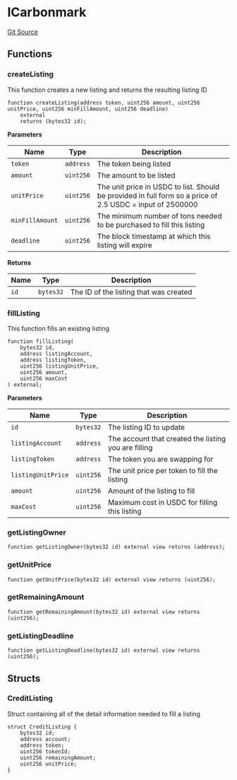# ICarbonmark
[Git Source](https://github.com/KlimaDAO/klimadao-solidity/blob/29fd912e7e35bfd36ad9c6e57c2a312d3aed3640/src/infinity/interfaces/ICarbonmark.sol)


## Functions
### createListing

This function creates a new listing and returns the resulting listing ID


```solidity
function createListing(address token, uint256 amount, uint256 unitPrice, uint256 minFillAmount, uint256 deadline)
    external
    returns (bytes32 id);
```
**Parameters**

|Name|Type|Description|
|----|----|-----------|
|`token`|`address`|The token being listed|
|`amount`|`uint256`|The amount to be listed|
|`unitPrice`|`uint256`|The unit price in USDC to list. Should be provided in full form so a price of 2.5 USDC = input of 2500000|
|`minFillAmount`|`uint256`|The minimum number of tons needed to be purchased to fill this listing|
|`deadline`|`uint256`|The block timestamp at which this listing will expire|

**Returns**

|Name|Type|Description|
|----|----|-----------|
|`id`|`bytes32`|The ID of the listing that was created|


### fillListing

This function fills an existing listing


```solidity
function fillListing(
    bytes32 id,
    address listingAccount,
    address listingToken,
    uint256 listingUnitPrice,
    uint256 amount,
    uint256 maxCost
) external;
```
**Parameters**

|Name|Type|Description|
|----|----|-----------|
|`id`|`bytes32`|The listing ID to update|
|`listingAccount`|`address`|The account that created the listing you are filling|
|`listingToken`|`address`|The token you are swapping for|
|`listingUnitPrice`|`uint256`|The unit price per token to fill the listing|
|`amount`|`uint256`|Amount of the listing to fill|
|`maxCost`|`uint256`|Maximum cost in USDC for filling this listing|


### getListingOwner


```solidity
function getListingOwner(bytes32 id) external view returns (address);
```

### getUnitPrice


```solidity
function getUnitPrice(bytes32 id) external view returns (uint256);
```

### getRemainingAmount


```solidity
function getRemainingAmount(bytes32 id) external view returns (uint256);
```

### getListingDeadline


```solidity
function getListingDeadline(bytes32 id) external view returns (uint256);
```

## Structs
### CreditListing
Struct containing all of the detail information needed to fill a listing


```solidity
struct CreditListing {
    bytes32 id;
    address account;
    address token;
    uint256 tokenId;
    uint256 remainingAmount;
    uint256 unitPrice;
}
```

